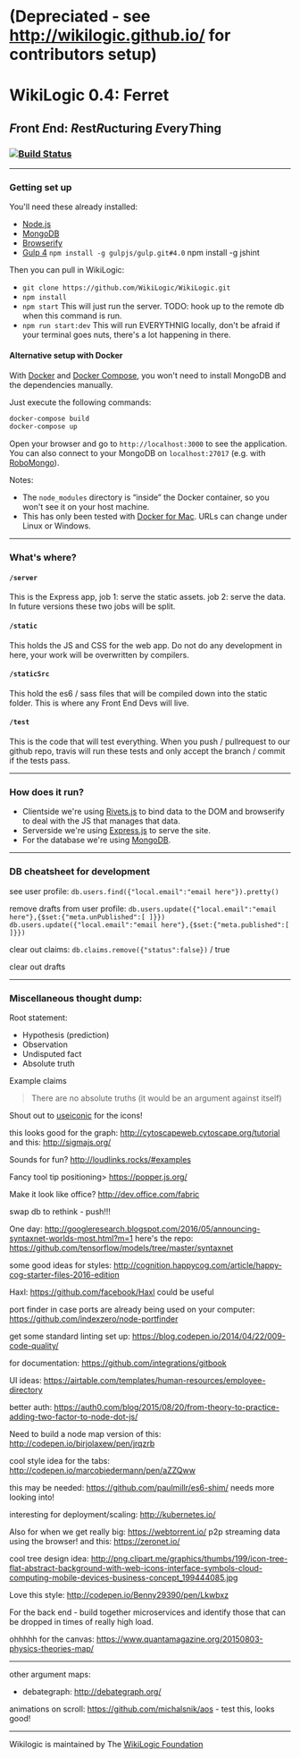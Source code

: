 # (Depreciated - see http://wikilogic.github.io/ for contributors setup)

# WikiLogic 0.4: Ferret

## *F*ront *E*nd: *R*est*R*ucturing *E*very*T*hing 

### [![Build Status](https://travis-ci.org/WikiLogic/WikiLogic.svg?branch=master)](https://travis-ci.org/WikiLogic/WikiLogic)

---

### Getting set up

You'll need these already installed:

 - [Node.js](http://nodejs.org/)
 - [MongoDB](http://www.mongodb.org/)
 - [Browserify](http://browserify.org/)
 - [Gulp 4](http://gulpjs.com/) `npm install -g gulpjs/gulp.git#4.0`
 npm install -g jshint

Then you can pull in WikiLogic:

 - `git clone https://github.com/WikiLogic/WikiLogic.git`
 - `npm install`
 - `npm start` This will just run the server. TODO: hook up to the remote db when this command is run. 
 - `npm run start:dev` This will run EVERYTHNIG locally, don't be afraid if your terminal goes nuts, there's a lot happening in there.
 
#### Alternative setup with Docker
With [Docker](https://www.docker.com) and [Docker Compose](https://docs.docker.com/compose/), you won't need to install MongoDB and the dependencies manually.

Just execute the following commands:
```Bash
docker-compose build
docker-compose up
```

Open your browser and go to `http://localhost:3000` to see the application. You can also connect to your MongoDB on `localhost:27017` (e.g. with [RoboMongo](https://robomongo.org)).

Notes:
 - The `node_modules` directory is “inside” the Docker container, so you won't see it on your host machine.
 - This has only been tested with [Docker for Mac](https://docs.docker.com/docker-for-mac/). URLs can change under Linux or Windows.

---

### What's where?

#### `/server `

This is the Express app, job 1: serve the static assets. job 2: serve the data. In future versions these two jobs will be split.

#### `/static`

This holds the JS and CSS for the web app. Do not do any development in here, your work will be overwritten by compilers.

#### `/staticSrc`

This hold the es6 / sass files that will be compiled down into the static folder. This is where any Front End Devs will live.

#### `/test`

This is the code that will test everything. When you push / pullrequest to our github repo, travis will run these tests and only accept the branch / commit if the tests pass.

---

### How does it run?

 - Clientside we're using [Rivets.js](http://rivetsjs.com/) to bind data to the DOM and browserify to deal with the JS that manages that data.
 - Serverside we're using [Express.js](http://expressjs.com/) to serve the site.
 - For the database we're using [MongoDB](https://www.mongodb.com/).

---

### DB cheatsheet for development

see user profile:
`db.users.find({"local.email":"email here"}).pretty()`

remove drafts from user profile:
`db.users.update({"local.email":"email here"},{$set:{"meta.unPublished":[ ]}})`
`db.users.update({"local.email":"email here"},{$set:{"meta.published":[ ]}})`

clear out claims:
`db.claims.remove({"status":false})` / true

clear out drafts

---

### Miscellaneous thought dump:

Root statement:

* Hypothesis (prediction)
* Observation
* Undisputed fact
* Absolute truth

Example claims
>There are no absolute truths
(it would be an argument against itself)

Shout out to [useiconic](https://useiconic.com/open/) for the icons!

this looks good for the graph: http://cytoscapeweb.cytoscape.org/tutorial  
and this: http://sigmajs.org/

Sounds for fun? http://loudlinks.rocks/#examples

Fancy tool tip positioning> https://popper.js.org/

Make it look like office? http://dev.office.com/fabric

swap db to rethink - push!!!

One day: http://googleresearch.blogspot.com/2016/05/announcing-syntaxnet-worlds-most.html?m=1 here's the repo: https://github.com/tensorflow/models/tree/master/syntaxnet

some good ideas for styles: http://cognition.happycog.com/article/happy-cog-starter-files-2016-edition

Haxl: https://github.com/facebook/Haxl could be useful

port finder in case ports are already being used on your computer: https://github.com/indexzero/node-portfinder

get some standard linting set up: https://blog.codepen.io/2014/04/22/009-code-quality/

for documentation: https://github.com/integrations/gitbook

UI ideas: https://airtable.com/templates/human-resources/employee-directory

better auth: https://auth0.com/blog/2015/08/20/from-theory-to-practice-adding-two-factor-to-node-dot-js/

Need to build a node map version of this: http://codepen.io/birjolaxew/pen/jrqzrb

cool style idea for the tabs: http://codepen.io/marcobiedermann/pen/aZZQww

this may be needed: https://github.com/paulmillr/es6-shim/ needs more looking into!

interesting for deployment/scaling: http://kubernetes.io/

Also for when we get really big: https://webtorrent.io/ p2p streaming data using the browser!
and this: https://zeronet.io/

cool tree design idea: http://png.clipart.me/graphics/thumbs/199/icon-tree-flat-abstract-background-with-web-icons-interface-symbols-cloud-computing-mobile-devices-business-concept_199444085.jpg

Love this style: http://codepen.io/Benny29390/pen/Lkwbxz

For the back end - build together microservices and identify those that can be dropped in times of really high load.

ohhhhh for the canvas: https://www.quantamagazine.org/20150803-physics-theories-map/

---

other argument maps:

 - debategraph: http://debategraph.org/

animations on scroll: https://github.com/michalsnik/aos - test this, looks good!

---

Wikilogic is maintained by The [WikiLogic Foundation](http://www.wikilogicfoundation.org/) 

